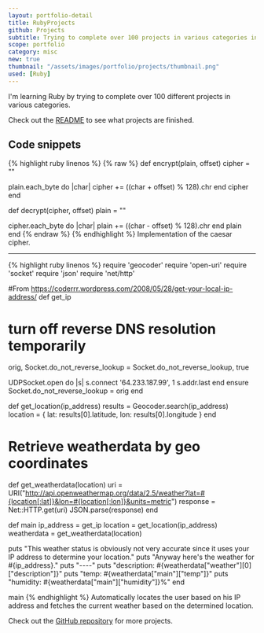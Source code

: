 ```yaml
---
layout: portfolio-detail
title: RubyProjects
github: Projects
subtitle: Trying to complete over 100 projects in various categories in Ruby.
scope: portfolio
category: misc
new: true
thumbnail: "/assets/images/portfolio/projects/thumbnail.png"
used: [Ruby]
---
```


I'm learning Ruby by trying to complete over 100 different projects in various categories.

Check out the [README](https://github.com/phansch/Projects/blob/master/README.md) to see what projects are finished.

<a id="snippets" class="anchor"></a>
## Code snippets

{% highlight ruby linenos %}
{% raw %}
def encrypt(plain, offset)
  cipher = ""

  plain.each_byte do |char|
    cipher += ((char + offset) % 128).chr
  end
  cipher
end

def decrypt(cipher, offset)
  plain = ""

  cipher.each_byte do |char|
    plain += ((char - offset) % 128).chr
  end
  plain
end
{% endraw %}
{% endhighlight %}
<span class="glyphicon glyphicon-chevron-right"></span> Implementation of the caesar cipher.

----

{% highlight ruby linenos %}
require 'geocoder'
require 'open-uri'
require 'socket'
require 'json'
require 'net/http'

#From https://coderrr.wordpress.com/2008/05/28/get-your-local-ip-address/
def get_ip
  # turn off reverse DNS resolution temporarily
  orig, Socket.do_not_reverse_lookup = Socket.do_not_reverse_lookup, true
 
  UDPSocket.open do |s|
    s.connect '64.233.187.99', 1
    s.addr.last
  end
  ensure
    Socket.do_not_reverse_lookup = orig
end

def get_location(ip_address)
  results = Geocoder.search(ip_address)
  location = { lat: results[0].latitude, lon: results[0].longitude }
end

# Retrieve weatherdata by geo coordinates
def get_weatherdata(location)
  uri = URI("http://api.openweathermap.org/data/2.5/weather?lat=#{location[:lat]}&lon=#{location[:lon]}&units=metric")
  response = Net::HTTP.get(uri)
  JSON.parse(response)
end

def main
  ip_address = get_ip
  location = get_location(ip_address)
  weatherdata = get_weatherdata(location)

  puts "This weather status is obviously not very accurate since it uses your IP address to determine your location."
  puts "Anyway here's the weather for #{ip_address}."
  puts "----"
  puts "description: #{weatherdata["weather"][0]["description"]}"
  puts "temp: #{weatherdata["main"]["temp"]}"
  puts "humidity: #{weatherdata["main"]["humidity"]}%"
end

main
{% endhighlight %}
<span class="glyphicon glyphicon-chevron-right"></span> Automatically locates the user based on his IP address and fetches the current weather based on the determined location. 

Check out the [GitHub repository](https://github.com/phansch/Projects) for more projects.
